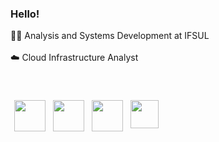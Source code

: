 <h3>Hello!</h3>

👨‍🎓 Analysis and Systems Development at IFSUL
<br>
<br>
☁️ Cloud Infrastructure Analyst
<br>
<br>

<br>

<div>
    <div style="display: flex;">
        <!--Terraform--->
        <img src="https://www.svgrepo.com/show/376353/terraform.svg" 
        style="width: 50px; height: 50px; margin: 6px;">
        <!--Docker-->
        <img src="https://www.svgrepo.com/show/373553/docker.svg" 
        style="width: 50px; height: 50px; margin: 6px;">
        <!--AWS-->
        <img src="https://www.svgrepo.com/show/448266/aws.svg" 
        style="width: 50px; height: 50px; margin: 6px;">
        <!--Java-->
        <img src="https://www.svgrepo.com/show/452234/java.svg" 
        style="width: 45px; height: 45px; margin: 6px;">
    </div>
</div>

